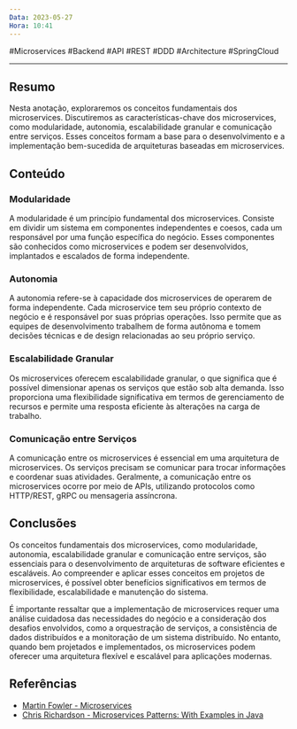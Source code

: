 ```yaml
---
Data: 2023-05-27
Hora: 10:41
---
```

#Microservices #Backend #API #REST #DDD #Architecture #SpringCloud 

---

## Resumo

Nesta anotação, exploraremos os conceitos fundamentais dos microservices. Discutiremos as características-chave dos microservices, como modularidade, autonomia, escalabilidade granular e comunicação entre serviços. Esses conceitos formam a base para o desenvolvimento e a implementação bem-sucedida de arquiteturas baseadas em microservices.

## Conteúdo

### Modularidade

A modularidade é um princípio fundamental dos microservices. Consiste em dividir um sistema em componentes independentes e coesos, cada um responsável por uma função específica do negócio. Esses componentes são conhecidos como microservices e podem ser desenvolvidos, implantados e escalados de forma independente.

### Autonomia

A autonomia refere-se à capacidade dos microservices de operarem de forma independente. Cada microservice tem seu próprio contexto de negócio e é responsável por suas próprias operações. Isso permite que as equipes de desenvolvimento trabalhem de forma autônoma e tomem decisões técnicas e de design relacionadas ao seu próprio serviço.

### Escalabilidade Granular

Os microservices oferecem escalabilidade granular, o que significa que é possível dimensionar apenas os serviços que estão sob alta demanda. Isso proporciona uma flexibilidade significativa em termos de gerenciamento de recursos e permite uma resposta eficiente às alterações na carga de trabalho.

### Comunicação entre Serviços

A comunicação entre os microservices é essencial em uma arquitetura de microservices. Os serviços precisam se comunicar para trocar informações e coordenar suas atividades. Geralmente, a comunicação entre os microservices ocorre por meio de APIs, utilizando protocolos como HTTP/REST, gRPC ou mensageria assíncrona.

## Conclusões

Os conceitos fundamentais dos microservices, como modularidade, autonomia, escalabilidade granular e comunicação entre serviços, são essenciais para o desenvolvimento de arquiteturas de software eficientes e escaláveis. Ao compreender e aplicar esses conceitos em projetos de microservices, é possível obter benefícios significativos em termos de flexibilidade, escalabilidade e manutenção do sistema.

É importante ressaltar que a implementação de microservices requer uma análise cuidadosa das necessidades do negócio e a consideração dos desafios envolvidos, como a orquestração de serviços, a consistência de dados distribuídos e a monitoração de um sistema distribuído. No entanto, quando bem projetados e implementados, os microservices podem oferecer uma arquitetura flexível e escalável para aplicações modernas.

## Referências

- [Martin Fowler - Microservices](https://martinfowler.com/articles/microservices.html)
- [Chris Richardson - Microservices Patterns: With Examples in Java](https://www.manning.com/books/microservices-patterns)